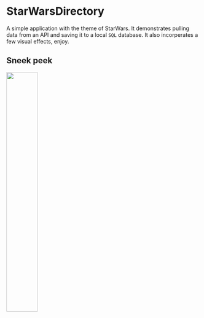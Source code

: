 # StarWarsDirectory

A simple application with the theme of StarWars. It demonstrates pulling data from an API and saving it to a local `SQL` database. 
It also incorperates a few visual effects, enjoy.
<br>

## Sneek peek
<img src="https://github.com/MacMeDan/StarWarsDirectory/blob/master/Media/StarWarsDirectory.gif" width=40%>

<br>
